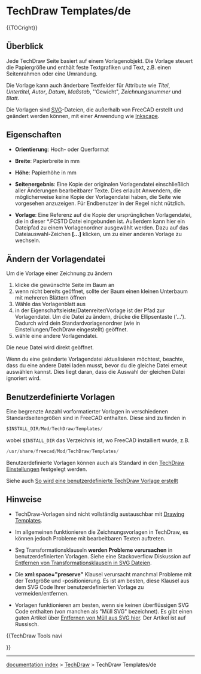 # TechDraw Templates/de
{{TOCright}}

## Überblick

Jede TechDraw Seite basiert auf einem Vorlagenobjekt. Die Vorlage steuert die Papiergröße und enthält feste Textgrafiken und Text, z.B. einen Seitenrahmen oder eine Umrandung.

Die Vorlage kann auch änderbare Textfelder für Attribute wie *Titel*, *Untertitel*, *Autor*, *Datum*, *Maßstab*, \'\'Gewicht\", *Zeichnungsnummer* und *Blatt*.

Die Vorlagen sind [SVG](SVG.md)-Dateien, die außerhalb von FreeCAD erstellt und geändert werden können, mit einer Anwendung wie [Inkscape](https://de.wikipedia.org/wiki/Inkscape).

## Eigenschaften

-    **Orientierung**: Hoch- oder Querformat

-    **Breite**: Papierbreite in mm

-    **Höhe**: Papierhöhe in mm

-    **Seitenergebnis**: Eine Kopie der originalen Vorlagendatei einschließlich aller Änderungen bearbeitbarer Texte. Dies erlaubt Anwendern, die möglicherweise keine Kopie der Vorlagendatei haben, die Seite wie vorgesehen anzuzeigen. Für Endbenutzer in der Regel nicht nützlich.

-    **Vorlage**: Eine Referenz auf die Kopie der ursprünglichen Vorlagendatei, die in dieser \*.FCSTD Datei eingebunden ist. Außerdem kann hier ein Dateipfad zu einem Vorlagenordner ausgewählt werden. Dazu auf das Dateiauswahl-Zeichen **\[\...\]** klicken, um zu einer anderen Vorlage zu wechseln.

## Ändern der Vorlagendatei 

Um die Vorlage einer Zeichnung zu ändern

1.  klicke die gewünschte Seite im Baum an
2.  wenn nicht bereits geöffnet, sollte der Baum einen kleinen Unterbaum mit mehreren Blättern öffnen
3.  Wähle das Vorlagenblatt aus
4.  in der Eigenschaftsleiste/Datenreiter/Vorlage ist der Pfad zur Vorlagendatei. Um die Datei zu ändern, drücke die Ellipsentaste (\'\...\'). Dadurch wird dein Standardvorlagenordner (wie in Einstellungen/TechDraw eingestellt) geöffnet.
5.  wähle eine andere Vorlagendatei.

Die neue Datei wird direkt geöffnet.

Wenn du eine geänderte Vorlagendatei aktualisieren möchtest, beachte, dass du eine andere Datei laden musst, bevor du die gleiche Datei erneut auswählen kannst. Dies liegt daran, dass die Auswahl der gleichen Datei ignoriert wird.

## Benutzerdefinierte Vorlagen 

Eine begrenzte Anzahl vorformatierter Vorlagen in verschiedenen Standardseitengrößen sind in FreeCAD enthalten. Diese sind zu finden in


```python
$INSTALL_DIR/Mod/TechDraw/Templates/
```

wobei `$INSTALL_DIR` das Verzeichnis ist, wo FreeCAD installiert wurde, z.B.


```python
/usr/share/freecad/Mod/TechDraw/Templates/
```

Benutzerdefinierte Vorlagen können auch als Standard in den [TechDraw Einstellungen](TechDraw_Preferences/de.md) festgelegt werden.

Siehe auch [So wird eine benutzerdefinierte TechDraw Vorlage erstellt](TechDraw_TemplateHowTo/de.md)

## Hinweise

-   TechDraw-Vorlagen sind nicht vollständig austauschbar mit [Drawing Templates](Drawing_templates.md).
-   Im allgemeinen funktionieren die Zeichnungsvorlagen in TechDraw, es können jedoch Probleme mit bearbeitbaren Texten auftreten.

-   Svg Transformationsklauseln **werden Probleme verursachen** in benutzerdefinierten Vorlagen. Siehe eine Stackoverflow Diskussion auf [Entfernen von Transformationsklauseln in SVG Dateien](https://stackoverflow.com/questions/13329125/removing-transforms-in-svg-files).

-   Die **xml:space=\"preserve\"** Klausel verursacht manchmal Probleme mit der Textgröße und -positionierung. Es ist am besten, diese Klausel aus dem SVG Code Ihrer benutzerdefinierten Vorlage zu vermeiden/entfernen.

-   Vorlagen funktionieren am besten, wenn sie keinen überflüssigen SVG Code enthalten (von manchen als \"Müll SVG\" bezeichnet). Es gibt einen guten Artikel über [Entfernen von Müll aus SVG hier](https://freecad-gost.ru/news/gost-templates-techdraw-09-01-2020/). Der Artikel ist auf Russisch.





{{TechDraw Tools navi

}}

---
[documentation index](../README.md) > [TechDraw](TechDraw_Workbench.md) > TechDraw Templates/de
